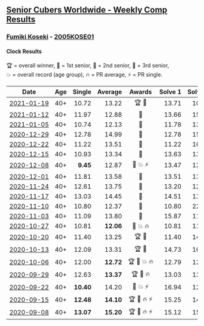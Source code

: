 <style>table {white-space: nowrap;}</style>

## [Senior Cubers Worldwide - Weekly Comp Results](/scw-comp/results/)
### [Fumiki Koseki](README.md) - [2005KOSE01](https://www.worldcubeassociation.org/persons/2005KOSE01?event=clock)
#### Clock Results

<span style="white-space: nowrap;">🏆 = overall winner</span>, <span style="white-space: nowrap;">🥇 = 1st senior</span>, <span style="white-space: nowrap;">🥈 = 2nd senior</span>, <span style="white-space: nowrap;">🥉 = 3rd senior</span>, <span style="white-space: nowrap;">💥 = overall record (age group)</span>, <span style="white-space: nowrap;">🔥 = PR average</span>, <span style="white-space: nowrap;">⚡ = PR single</span>.

| Date | Age | Single | Average | Awards | Solve 1 | Solve 2 | Solve 3 | Solve 4 | Solve 5 | Video |
| :--: | :--: | --: | --: | :--: | --: | --: | --: | --: | --: | :-- |
| [2021-01-19](../../results/2021-01-19/clock.md) | 40+ | 10.72 | 13.22 | 🏆 🥇 | 13.71 | 10.72 | 11.91 | 15.25 | 14.05 | [Desktop](https://www.facebook.com/events/4019154624783622/permalink/4035897126442705) / [Mobile](https://m.facebook.com/events/4019154624783622?view=permalink&id=4035897126442705) |
| [2021-01-12](../../results/2021-01-12/clock.md) | 40+ | 11.97 | 12.88 | 🥇 | 13.66 | 15.08 | 12.35 | 11.97 | 12.63 | [Desktop](https://www.facebook.com/events/769013407298654/permalink/772553363611325) / [Mobile](https://m.facebook.com/events/769013407298654?view=permalink&id=772553363611325) |
| [2021-01-05](../../results/2021-01-05/clock.md) | 40+ | 10.74 | 12.13 | 🥇 | 11.78 | 13.00 | 11.62 | 18.91 | 10.74 | [Desktop](https://www.facebook.com/events/430051568136756/permalink/434358744372705) / [Mobile](https://m.facebook.com/events/430051568136756?view=permalink&id=434358744372705) |
| [2020-12-29](../../results/2020-12-29/clock.md) | 40+ | 12.78 | 14.99 | 🥇 | 12.78 | 15.73 | 14.57 | 17.27 | 14.66 | [Desktop](https://www.facebook.com/events/386974942389757/permalink/390353418718576) / [Mobile](https://m.facebook.com/events/386974942389757?view=permalink&id=390353418718576) |
| [2020-12-22](../../results/2020-12-22/clock.md) | 40+ | 11.22 | 13.51 | 🥇 | 11.22 | 16.06 | 11.25 | 13.23 | DNF | [Desktop](https://www.facebook.com/events/415132489930417/permalink/419471726163160) / [Mobile](https://m.facebook.com/events/415132489930417?view=permalink&id=419471726163160) |
| [2020-12-15](../../results/2020-12-15/clock.md) | 40+ | 10.93 | 13.34 | 🥇 | 13.63 | 13.08 | 18.50 | 13.32 | 10.93 | [Desktop](https://www.facebook.com/events/440319056977468/permalink/444038896605484) / [Mobile](https://m.facebook.com/events/440319056977468?view=permalink&id=444038896605484) |
| [2020-12-08](../../results/2020-12-08/clock.md) | 40+ | **9.45** | 12.87 | 🥇 💥 ⚡ | 13.47 | 12.66 | 12.47 | DNF | **9.45** | [Desktop](https://www.facebook.com/events/728219131442079/permalink/732475134349812) / [Mobile](https://m.facebook.com/events/728219131442079?view=permalink&id=732475134349812) |
| [2020-12-01](../../results/2020-12-01/clock.md) | 40+ | 11.81 | 13.58 | 🥇 | 13.51 | 13.88 | DNF | 13.35 | 11.81 | [Desktop](https://www.facebook.com/events/714027339539738/permalink/718662499076222) / [Mobile](https://m.facebook.com/events/714027339539738?view=permalink&id=718662499076222) |
| [2020-11-24](../../results/2020-11-24/clock.md) | 40+ | 12.61 | 13.75 | 🥇 | 13.20 | 12.64 | 27.06 | 15.40 | 12.61 | [Desktop](https://www.facebook.com/events/422848532078775/permalink/427156874981274) / [Mobile](https://m.facebook.com/events/422848532078775?view=permalink&id=427156874981274) |
| [2020-11-17](../../results/2020-11-17/clock.md) | 40+ | 13.03 | 14.45 | 🥇 | 14.51 | 13.03 | 13.09 | 31.18 | 15.76 | [Desktop](https://www.facebook.com/events/2044447579025647/permalink/2049949975142074) / [Mobile](https://m.facebook.com/events/2044447579025647?view=permalink&id=2049949975142074) |
| [2020-11-10](../../results/2020-11-10/clock.md) | 40+ | 10.80 | 12.37 | 🥇 | 10.80 | 22.80 | 12.49 | 13.47 | 11.15 | [Desktop](https://www.facebook.com/events/758374458225984/permalink/762803044449792) / [Mobile](https://m.facebook.com/events/758374458225984?view=permalink&id=762803044449792) |
| [2020-11-03](../../results/2020-11-03/clock.md) | 40+ | 11.09 | 13.80 | 🥇 | 15.87 | 11.09 | 12.75 | 12.79 | 19.92 | [Desktop](https://www.facebook.com/events/406412140373592/permalink/411441013204038) / [Mobile](https://m.facebook.com/events/406412140373592?view=permalink&id=411441013204038) |
| [2020-10-27](../../results/2020-10-27/clock.md) | 40+ | 10.81 | **12.06** | 🥇 💥 🔥 | 10.81 | 11.15 | 15.45 | 12.55 | 12.48 | [Desktop](https://www.facebook.com/events/3728096903891317/permalink/3740227296011611) / [Mobile](https://m.facebook.com/events/3728096903891317?view=permalink&id=3740227296011611) |
| [2020-10-20](../../results/2020-10-20/clock.md) | 40+ | 11.40 | 13.25 | 🏆 🥇 | 11.40 | 14.54 | 12.94 | 19.41 | 12.28 | [Desktop](https://www.facebook.com/events/3475733505840328/permalink/3494850880595257) / [Mobile](https://m.facebook.com/events/3475733505840328?view=permalink&id=3494850880595257) |
| [2020-10-13](../../results/2020-10-13/clock.md) | 40+ | 12.09 | 13.31 | 🏆 🥇 | 14.73 | 16.27 | 12.18 | 12.09 | 13.03 | [Desktop](https://www.facebook.com/events/718285385437639/permalink/723753741557470) / [Mobile](https://m.facebook.com/events/718285385437639?view=permalink&id=723753741557470) |
| [2020-10-06](../../results/2020-10-06/clock.md) | 40+ | 12.00 | **12.72** | 🏆 🥇 💥 🔥 | 12.79 | 12.01 | 13.36 | 12.00 | 16.03 | [Desktop](https://www.facebook.com/events/365989921479949/permalink/371503000928641) / [Mobile](https://m.facebook.com/events/365989921479949?view=permalink&id=371503000928641) |
| [2020-09-29](../../results/2020-09-29/clock.md) | 40+ | 12.63 | **13.37** | 🏆 🥇 🔥 | 13.03 | 13.13 | DNF | 12.63 | 13.94 | [Desktop](https://www.facebook.com/events/318437286122261/permalink/323632415602748) / [Mobile](https://m.facebook.com/events/318437286122261?view=permalink&id=323632415602748) |
| [2020-09-22](../../results/2020-09-22/clock.md) | 40+ | **10.40** | 14.20 | 🥇 💥 ⚡ | 16.94 | 12.82 | 15.65 | 14.14 | **10.40** | [Desktop](https://www.facebook.com/events/361626694990606/permalink/362915021528440) / [Mobile](https://m.facebook.com/events/361626694990606?view=permalink&id=362915021528440) |
| [2020-09-15](../../results/2020-09-15/clock.md) | 40+ | **12.48** | **14.10** | 🏆 🥇 🔥 ⚡ | 15.25 | 14.11 | 15.24 | 12.95 | **12.48** | [Desktop](https://www.facebook.com/events/681386202727964/permalink/684677592398825) / [Mobile](https://m.facebook.com/events/681386202727964?view=permalink&id=684677592398825) |
| [2020-09-08](../../results/2020-09-08/clock.md) | 40+ | **13.07** | **15.20** | 🏆 🥇 🔥 ⚡ | 15.12 | 15.59 | **13.07** | 16.66 | 14.89 | [Desktop](https://www.facebook.com/events/1438001453064843/permalink/1443799822485006) / [Mobile](https://m.facebook.com/events/1438001453064843?view=permalink&id=1443799822485006) |


<!-- Global site tag (gtag.js) - Google Analytics -->
<script async src="https://www.googletagmanager.com/gtag/js?id=UA-86348435-3"></script>
<script>window.dataLayer = window.dataLayer || []; function gtag() {dataLayer.push(arguments);} gtag('js', new Date()); gtag('config', 'UA-86348435-3');</script>
